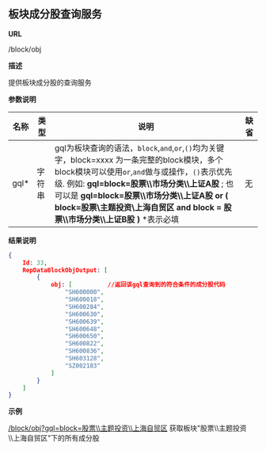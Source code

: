 
## 板块成分股查询服务

**URL**

/block/obj

**描述**

提供板块成分股的查询服务

**参数说明**

|名称|类型|说明|缺省|
| -------- | -------- | -------- | -------- |
|gql\*|字符串|gql为板块查询的语法，`block`,`and`,`or`,`()`均为关键字，block=xxxx 为一条完整的block模块，多个block模块可以使用`or`,`and`做与或操作，`()`表示优先级. 例如: **gql=block=股票\\\\市场分类\\\\上证A股** ; 也可以是  **gql=block=股票\\\\市场分类\\\\上证A股 or ( block=股票\\主题投资\\上海自贸区 and block = 股票\\\\市场分类\\\\上证B股 )** \*表示必填|无|

**结果说明**

```json
{
	Id: 33,
	RepDataBlockObjOutput: [
		{
			obj: [			//返回该gql查询到的符合条件的成分股代码
				"SH600000",
				"SH600018",
				"SH600284",
				"SH600630",
				"SH600639",
				"SH600648",
				"SH600650",
				"SH600822",
				"SH600836",
				"SH603128",
				"SZ002183"
			]
		}
	]
}
```

**示例**

[/block/obj?gql=block=股票\\\\主题投资\\\\上海自贸区]($APIHOST$/block/obj?gql=block=股票\\\\主题投资\\\\上海自贸区)
获取板块"股票\\\\主题投资\\\\上海自贸区"下的所有成分股

